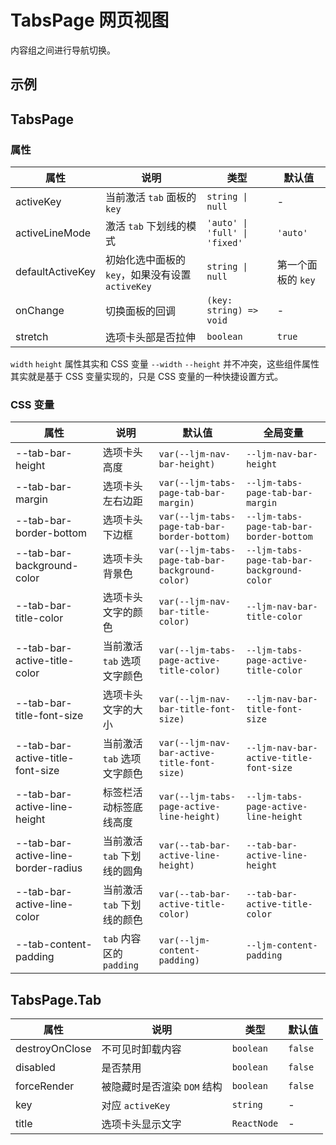 # TabsPage 网页视图

内容组之间进行导航切换。

## 示例

<code src="./demos/demo1.tsx"></code>

<code src="./demos/demo2.tsx"></code>

## TabsPage

### 属性

| 属性             | 说明                                             | 类型                          | 默认值             |
| ---------------- | ------------------------------------------------ | ----------------------------- | ------------------ |
| activeKey        | 当前激活 `tab` 面板的 `key`                      | `string \| null`              | -                  |
| activeLineMode   | 激活 `tab` 下划线的模式                          | `'auto' \| 'full' \| 'fixed'` | `'auto'`           |
| defaultActiveKey | 初始化选中面板的 `key`，如果没有设置 `activeKey` | `string \| null`              | 第一个面板的 `key` |
| onChange         | 切换面板的回调                                   | `(key: string) => void`       | -                  |
| stretch          | 选项卡头部是否拉伸                               | `boolean`                     | `true`             |

`width` `height` 属性其实和 CSS 变量 `--width` `--height` 并不冲突，这些组件属性其实就是基于 CSS 变量实现的，只是 CSS 变量的一种快捷设置方式。

### CSS 变量

| 属性                                | 说明                        | 默认值                                          | 全局变量                                   |
| ----------------------------------- | --------------------------- | ----------------------------------------------- | ------------------------------------------ |
| --tab-bar-height                    | 选项卡头高度                | `var(--ljm-nav-bar-height)`                     | `--ljm-nav-bar-height`                     |
| --tab-bar-margin                    | 选项卡头左右边距            | `var(--ljm-tabs-page-tab-bar-margin)`           | `--ljm-tabs-page-tab-bar-margin`           |
| --tab-bar-border-bottom             | 选项卡头下边框              | `var(--ljm-tabs-page-tab-bar-border-bottom)`    | `--ljm-tabs-page-tab-bar-border-bottom`    |
| --tab-bar-background-color          | 选项卡头背景色              | `var(--ljm-tabs-page-tab-bar-background-color)` | `--ljm-tabs-page-tab-bar-background-color` |
| --tab-bar-title-color               | 选项卡头文字的颜色          | `var(--ljm-nav-bar-title-color)`                | `--ljm-nav-bar-title-color`                |
| --tab-bar-active-title-color        | 当前激活 `tab` 选项文字颜色 | `var(--ljm-tabs-page-active-title-color)`       | `--ljm-tabs-page-active-title-color`       |
| --tab-bar-title-font-size           | 选项卡头文字的大小          | `var(--ljm-nav-bar-title-font-size)`            | `--ljm-nav-bar-title-font-size`            |
| --tab-bar-active-title-font-size    | 当前激活 `tab` 选项文字颜色 | `var(--ljm-nav-bar-active-title-font-size)`     | `--ljm-nav-bar-active-title-font-size`     |
| --tab-bar-active-line-height        | 标签栏活动标签底线高度      | `var(--ljm-tabs-page-active-line-height)`       | `--ljm-tabs-page-active-line-height`       |
| --tab-bar-active-line-border-radius | 当前激活 `tab` 下划线的圆角 | `var(--tab-bar-active-line-height)`             | `--tab-bar-active-line-height`             |
| --tab-bar-active-line-color         | 当前激活 `tab` 下划线的颜色 | `var(--tab-bar-active-title-color)`             | `--tab-bar-active-title-color`             |
| --tab-content-padding               | `tab` 内容区的 `padding`    | `var(--ljm-content-padding)`                    | `--ljm-content-padding`                    |

## TabsPage.Tab

| 属性           | 说明                        | 类型        | 默认值  |
| -------------- | --------------------------- | ----------- | ------- |
| destroyOnClose | 不可见时卸载内容            | `boolean`   | `false` |
| disabled       | 是否禁用                    | `boolean`   | `false` |
| forceRender    | 被隐藏时是否渲染 `DOM` 结构 | `boolean`   | `false` |
| key            | 对应 `activeKey`            | `string`    | -       |
| title          | 选项卡头显示文字            | `ReactNode` | -       |
